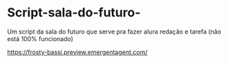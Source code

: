 # Script-sala-do-futuro-
Um script da sala do futuro que serve pra  fazer alura redação e tarefa (não está 100% funcionado)

https://frosty-bassi.preview.emergentagent.com/
